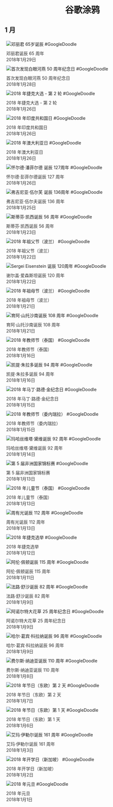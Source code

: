 
<h1 align="center"> 谷歌涂鸦 </h1>




## 1 月

<div class="image">


<img src="https://lh3.googleusercontent.com/RSoG20zZVD32wiwJacXBJICVa-q73I48fgwD2b0KlVdjDhMZZeJHnXy31kXxR6dS704tw-xI7lYeLrGNqVuavaETPalu5catqtylXl7X" alt="邓丽君 65岁诞辰 #GoogleDoodle" style="margin: 5px"/>
<div class="info" style="font-size: 14px; color:#333333; margin:5px"><div class="title">邓丽君诞辰 65 周年</div><div class="date">2018年1月29日</div></div>

<img src="https://lh3.googleusercontent.com/KJR6NmtUv2TTVcnwOgRHr8KQL1-38_2f_zqt4Li5sCbUYH0CW4v0bjYa4bTGiMx8fPk56IUt4RaTy4sQeXi7vnjhS_Qnf0uFMKGswJo" alt="首次发现白眼河燕 50 周年纪念日 #GoogleDoodle" style="margin: 5px"/>
<div class="info" style="font-size: 14px; color:#333333; margin:5px"><div class="title">首次发现白眼河燕 50 周年纪念日</div><div class="date">2018年1月28日</div></div>

<img src="https://lh3.googleusercontent.com/u1lFFJSoWlsMgLKfzb9ff7-8mNN31K9jFpqra7S5SHpZvt1tqXNojKuxiCPl1K07S7mYn8AItUUxoe0GntGNnfKkDRL4CqKlFtVWcn3Y" alt="2018 年捷克大选 - 第 2 轮 #GoogleDoodle" style="margin: 5px"/>
<div class="info" style="font-size: 14px; color:#333333; margin:5px"><div class="title">2018 年捷克大选 - 第 2 轮</div><div class="date">2018年1月26日</div></div>

<img src="https://lh3.googleusercontent.com/5FMTfzI_Wiwn0NBO0DT99KAN6QnPmezU6Xv1zFkwA9iB4-l0pcvyJOXzn6YtsMJDNJY7us3gwvuomE90CVu47OioQ221ss5dtB3zIIqM" alt="2018 年印度共和国日 #GoogleDoodle" style="margin: 5px"/>
<div class="info" style="font-size: 14px; color:#333333; margin:5px"><div class="title">2018 年印度共和国日</div><div class="date">2018年1月26日</div></div>

<img src="https://lh3.googleusercontent.com/uJiySzMtLbnpyeqhpdOuQ2k0rL7M4SIZlZSWZlGVxT27hp-Zxoa6oOW0y6sXjEy_cnS5qKkeY0a-OiiQ7w2sXLQWZDXt2oXTkuttQJk" alt="2018 年澳大利亚日 #GoogleDoodle" style="margin: 5px"/>
<div class="info" style="font-size: 14px; color:#333333; margin:5px"><div class="title">2018 年澳大利亚日</div><div class="date">2018年1月26日</div></div>

<img src="https://lh3.googleusercontent.com/cTnVimUnHIQQc5jBGQFmGxz2zcErlzHjRMc8xv3-oUp3zT1QguF-uv58kFG3FCwjtUulF_bbT2ipN-XQmDExb0NQ6316eDz_ixU_8Qnd" alt="怀尔德·潘菲尔德 诞辰 127周年 #GoogleDoodle" style="margin: 5px"/>
<div class="info" style="font-size: 14px; color:#333333; margin:5px"><div class="title">怀尔德·彭菲尔德诞辰 127 周年</div><div class="date">2018年1月26日</div></div>

<img src="https://lh3.googleusercontent.com/fjmEaXMHmmh5DO1_jLA2OrvdH3oj8kAt-mWb6mf17Yx2Sn28c_bea5XV6-a4GbQzNDQwIwSfxmbhabXFoq3LOZS3jRkc_EUqlf3QpNu7" alt="弗吉尼亚·伍尔芙 诞辰 136周年 #GoogleDoodle" style="margin: 5px"/>
<div class="info" style="font-size: 14px; color:#333333; margin:5px"><div class="title">弗吉尼亚·伍尔夫诞辰 136 周年</div><div class="date">2018年1月25日</div></div>

<img src="https://lh3.googleusercontent.com/l8qPGyRj5Zq2YtSqplVa1UzKSr6_bjBRrvref2ljXiZtCdyeoDTurSa7BAFmbBAiC0Y8WNUlcNLKjhDHCpQm7I86iczDOcINMwRIwok" alt="斯蒂芬·凯西诞辰 56 周年 #GoogleDoodle" style="margin: 5px"/>
<div class="info" style="font-size: 14px; color:#333333; margin:5px"><div class="title">斯蒂芬·凯西诞辰 56 周年</div><div class="date">2018年1月23日</div></div>

<img src="https://lh3.googleusercontent.com/bZbq2dT2v3787S45GAQpWA0RMaywL_eXO6nBSS0NCnHcfphcxzuZfbmPfFxNVsGxglSPZDklmcMYteqRNrs_ppgC3XDzHj1UXdJDFnX6" alt="2018 年祖父节（波兰） #GoogleDoodle" style="margin: 5px"/>
<div class="info" style="font-size: 14px; color:#333333; margin:5px"><div class="title">2018 年祖父节（波兰）</div><div class="date">2018年1月22日</div></div>

<img src="https://lh3.googleusercontent.com/hRTvgpt6DyN_zcyhMDVN-ui4V04GhBq2CZFU3GSTIQVowOdf0XRqYk2VClaqy2Im4j6yCPTDLLVCVnHeVWXOnOBVm8Md4GA9Kbia3qo5" alt="Sergei Eisenstein 诞辰 120周年 #GoogleDoodle" style="margin: 5px"/>
<div class="info" style="font-size: 14px; color:#333333; margin:5px"><div class="title">谢尔盖·爱森斯坦诞辰 120 周年</div><div class="date">2018年1月22日</div></div>

<img src="https://lh3.googleusercontent.com/5Z8L92XmjFyKToo2Tt4LVfqraR-evkA6mShWFGe5o6tXnCCwtx7lRYIF-aow9YxhIF2nA2-PW25Oy8Pv2FbNjKRFn2zvdJ9OD_fM3R0" alt="2018 年祖母节（波兰） #GoogleDoodle" style="margin: 5px"/>
<div class="info" style="font-size: 14px; color:#333333; margin:5px"><div class="title">2018 年祖母节（波兰）</div><div class="date">2018年1月21日</div></div>

<img src="https://lh3.googleusercontent.com/vuhOxfv-jUyzMXyx-yjz4bTQpJZBwnUyOCoYK9LxwoYeN00nDA40fLhPchHnEZmmnveGjmVai8jqbiP7wL7trDvnJKT1eK9V-Z85cH0" alt="育阿·山托沙南诞辰 108 周年 #GoogleDoodle" style="margin: 5px"/>
<div class="info" style="font-size: 14px; color:#333333; margin:5px"><div class="title">育阿·山托沙南诞辰 108 周年</div><div class="date">2018年1月21日</div></div>

<img src="https://lh3.googleusercontent.com/VU4mpWDIbHUatZSWJLmgQthyoPJfQou69EO4sUBAWbQ_WDTL7wwjREeMv2PSr7MxckDU1pBzMFgBry0S3JfWmiLD9k1ea7WJJPbBVeQ" alt="2018 年教师节（泰国） #GoogleDoodle" style="margin: 5px"/>
<div class="info" style="font-size: 14px; color:#333333; margin:5px"><div class="title">2018 年教师节（泰国）</div><div class="date">2018年1月16日</div></div>

<img src="https://lh3.googleusercontent.com/eRuGxUw3R2XJdUVEx2XKEBbdJHlIBnGTaK-ZwglAVZ7jwTk47pYb6yjHK5T1S3QVBbi24DrwSHxoYWPb1e2gDFR-Tpmv666DQonRVenB" alt="凯提·朱拉多诞辰 94 周年 #GoogleDoodle" style="margin: 5px"/>
<div class="info" style="font-size: 14px; color:#333333; margin:5px"><div class="title">凯提·朱拉多诞辰 94 周年</div><div class="date">2018年1月16日</div></div>

<img src="https://lh3.googleusercontent.com/4ChXFdYr_IqVogwOte60XuJ09zapAOQovYmeR0PFy7ZeuMVfHFLJtamKsscH-kVMTufFD2Ho0jFBdwfx-L9jyl1Xr1Iw0PLn10qlu26J" alt="2018 年马丁·路德·金纪念日 #GoogleDoodle" style="margin: 5px"/>
<div class="info" style="font-size: 14px; color:#333333; margin:5px"><div class="title">2018 年马丁·路德·金纪念日</div><div class="date">2018年1月15日</div></div>

<img src="https://lh3.googleusercontent.com/-93wRdG8NasCnIIDrMrrrUohz_jRmwVlgbhuho_501gCEg6ed7L5LOM6SLhd-eXvHgrRfKdxuWaYE936hdzUr74KmlAjFMB0XS-JcGU" alt="2018 年教师节（委内瑞拉） #GoogleDoodle" style="margin: 5px"/>
<div class="info" style="font-size: 14px; color:#333333; margin:5px"><div class="title">2018 年教师节（委内瑞拉）</div><div class="date">2018年1月15日</div></div>

<img src="https://lh3.googleusercontent.com/lPDZHQEhMeOcsGuFZp4uXjm1U4aQrmL2RRiWTHWaGOPun-aZQPJH3T9JLavYQNgPDOW7S1h4YEGP-VgrwDyaVKqL_--Zw1jSlcj4jfE" alt="玛哈丝维塔·黛维诞辰 92 周年 #GoogleDoodle" style="margin: 5px"/>
<div class="info" style="font-size: 14px; color:#333333; margin:5px"><div class="title">玛哈丝维塔·黛维诞辰 92 周年</div><div class="date">2018年1月14日</div></div>

<img src="https://lh3.googleusercontent.com/iaiRV9LL4HP3WtjaMaDUSZTVcXvE4b5CGNLWzXNUDatBOnP1KxUmfFXXXtjJ_2eaxgNzz0e8JBw1L1z5GbSlzMVq2no8MBGaFPQ6TktvGg" alt="第 5 届非洲国家锦标赛 #GoogleDoodle" style="margin: 5px"/>
<div class="info" style="font-size: 14px; color:#333333; margin:5px"><div class="title">第 5 届非洲国家锦标赛</div><div class="date">2018年1月13日</div></div>

<img src="https://lh3.googleusercontent.com/m6j8mVkixHPlF71ADEralG9SOA3gfmoxhmu4TGcCbRSpKNcJFybZgLpcXuo-TnDdUrNd3b1YFYLwqxVdjqyynTjCG9iatWBPEcONIsB1yQ" alt="2018 年儿童节（泰国） #GoogleDoodle" style="margin: 5px"/>
<div class="info" style="font-size: 14px; color:#333333; margin:5px"><div class="title">2018 年儿童节（泰国）</div><div class="date">2018年1月13日</div></div>

<img src="https://lh3.googleusercontent.com/QTOnsXY9b8cp5kF0CoVlLFGlnNAGlNlsHZwdWDWk-jLNIrzhLBkIlLQKuckWLMeNFqFZ2HQ1NUyws3dqYMNwy6hpxrhaOIoh8EMcZNYS" alt="周有光诞辰 112 周年 #GoogleDoodle" style="margin: 5px"/>
<div class="info" style="font-size: 14px; color:#333333; margin:5px"><div class="title">周有光诞辰 112 周年</div><div class="date">2018年1月13日</div></div>

<img src="https://lh3.googleusercontent.com/gQ1PogptZqYV8dVO0rZ4vff8HkCAIBpUdz9Z1Tsp6iw16BFae-JorWQQCVxGtyFXD9Y6qC1sPbNOLP5eu7nBCBTkBWJyZQqc23goQlU" alt="2018 年捷克选举 #GoogleDoodle" style="margin: 5px"/>
<div class="info" style="font-size: 14px; color:#333333; margin:5px"><div class="title">2018 年捷克选举</div><div class="date">2018年1月12日</div></div>

<img src="https://lh3.googleusercontent.com/-7_P7VzY-ngYFQLdpFQFtV4fA8-nSozUwflH9BRcwSBVRUXqDKm4esfj1flYN9VA1PkLvHaYIfCAO9mZlgmENLPlUwEnPmuxoA9NKko" alt="阿伦·佩顿诞辰 115 周年 #GoogleDoodle" style="margin: 5px"/>
<div class="info" style="font-size: 14px; color:#333333; margin:5px"><div class="title">阿伦·佩顿诞辰 115 周年</div><div class="date">2018年1月11日</div></div>

<img src="https://lh3.googleusercontent.com/kyAvQGMMcwDugzZVaGBPMRzCUnX_aN_vxpwx39-hOv57flKCVkyeb8Jrv3qRJFpWU1JNSeG8VtCiNey763iUWPiD8mn06g12WnZJfZjN" alt="法路·舒沙诞辰 82 周年 #GoogleDoodle" style="margin: 5px"/>
<div class="info" style="font-size: 14px; color:#333333; margin:5px"><div class="title">法路·舒沙诞辰 82 周年</div><div class="date">2018年1月9日</div></div>

<img src="https://lh3.googleusercontent.com/KiiUWNVBTFstZD1LJFpcVhGNBZRH_hNNQL07Kojbzf9Hg18QfDpxzJsq-qd49FnvYf5k9y8NWQLqp0SAQpx1wnBRgPJoG6a3iJfrm08" alt="阿诺尔特大花草 25 周年纪念日 #GoogleDoodle" style="margin: 5px"/>
<div class="info" style="font-size: 14px; color:#333333; margin:5px"><div class="title">阿诺尔特大花草 25 周年纪念日</div><div class="date">2018年1月9日</div></div>

<img src="https://lh3.googleusercontent.com/MNdW_B5ALAh1iIqxuC2xE3c08tetHEOCrWwV9qQUPjHc2qez1CMetX00tIpjYq53fGvQY7McI6JrHb5uTVi-p0HlYRWQUY2vqNcTxZ0E" alt="哈尔·葛宾·科拉纳诞辰 96 周年 #GoogleDoodle" style="margin: 5px"/>
<div class="info" style="font-size: 14px; color:#333333; margin:5px"><div class="title">哈尔·葛宾·科拉纳诞辰 96 周年</div><div class="date">2018年1月9日</div></div>

<img src="https://lh3.googleusercontent.com/juxcqBe8GRyTh9ER-yTxBGexjpMz-KVfegI6b7lly7CHveriDGeqq-oexPGW0pp0qg4BP86_an-a3YoV9lw3rUXUTqXeIGYwlFUvSOgm" alt="费尔斯·纳迪亚诞辰 110 周年 #GoogleDoodle" style="margin: 5px"/>
<div class="info" style="font-size: 14px; color:#333333; margin:5px"><div class="title">费尔斯·纳迪亚诞辰 110 周年</div><div class="date">2018年1月8日</div></div>

<img src="https://lh3.googleusercontent.com/sQiPvHnwFJDwOE1mwBV7xqX8If4R8Y0JafEjslC1P-26mzkUMVOKhnLci96xLemjvnjmM6_5R7lFmF8t0-IJS9JQMqtv6UTdmfKH6DwZQQ" alt="2018 年节日（东欧）第 2 天 #GoogleDoodle" style="margin: 5px"/>
<div class="info" style="font-size: 14px; color:#333333; margin:5px"><div class="title">2018 年节日（东欧）第 2 天</div><div class="date">2018年1月7日</div></div>

<img src="https://lh3.googleusercontent.com/zYrgbqhMIzAT5xrN6vrFqDE7Z3KbAvvnkRKx7dyHtcHjShzv30tzJxWjVdxxexHgaTd2HOo5VtGWbT4vgcdIf7FE2SI62s7l6kJd6rA" alt="2018 年节日（东欧）第 1 天 #GoogleDoodle" style="margin: 5px"/>
<div class="info" style="font-size: 14px; color:#333333; margin:5px"><div class="title">2018 年节日（东欧）第 1 天</div><div class="date">2018年1月6日</div></div>

<img src="https://lh3.googleusercontent.com/0jLOPeTmX9gMDHoS0O6Iiw7j-1x7s7Cm35_iFGnBAYCBkQGz0K59Dt9S4lsLM7sgecd_obC2aS9H45FFx2tvQlUU5U9HrEHS2dIwuLkd" alt="艾玛·伊勒尔诞辰 161 周年 #GoogleDoodle" style="margin: 5px"/>
<div class="info" style="font-size: 14px; color:#333333; margin:5px"><div class="title">艾玛·伊勒尔诞辰 161 周年</div><div class="date">2018年1月3日</div></div>

<img src="https://lh3.googleusercontent.com/YWyzaGPK7gBStCrjCU_QpSEZ8Lu79D1Jy6jLe5t5CFsoj7TOflvSmMTqEmg29y35hxLSG4BgjE34VfpidKQgyrVt6e-2giHIKiX8eAw" alt="2018 年开学日（新加坡） #GoogleDoodle" style="margin: 5px"/>
<div class="info" style="font-size: 14px; color:#333333; margin:5px"><div class="title">2018 年开学日（新加坡）</div><div class="date">2018年1月2日</div></div>

<img src="https://lh3.googleusercontent.com/FxjhNsEh72v8ebdD3PsDxE0MFG5pySaPz5bdPpkRnGbxZ6aqT28A7rA6NNile8N1zQvwDcjucS9BigYHU4jpGXlWEtq1BtIUAZ4DrOXyJA" alt="2018 年元旦 #GoogleDoodle" style="margin: 5px"/>
<div class="info" style="font-size: 14px; color:#333333; margin:5px"><div class="title">2018 年元旦</div><div class="date">2018年1月1日</div></div>

</div>








